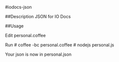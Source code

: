 #iodocs-json

##Description
JSON for IO Docs

##Usage

Edit personal.coffee

Run
    # coffee -bc personal.coffee
    # nodejs personal.js

Your json is now in personal.json
